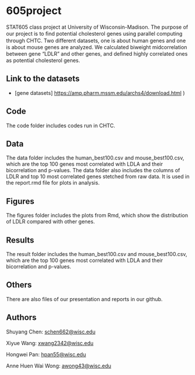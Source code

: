 # 605project
 
STAT605 class project at University of Wisconsin-Madison.
The purpose of our project is to ﬁnd potential cholesterol genes using parallel computing through CHTC. 
Two diﬀerent datasets, one is about human genes and one is about mouse genes are analyzed. 
We calculated biweight midcorrelation between gene “LDLR” and other genes, and deﬁned highly correlated ones as potential cholesterol genes.
 
## Link to the datasets
 
- [gene datasets] https://amp.pharm.mssm.edu/archs4/download.html )
 
## Code
 
The code folder includes codes run in CHTC.
 
## Data
 
The data folder includes the human_best100.csv and mouse_best100.csv, which are the top 100 genes most correlated with LDLA and their bicorrelation and p-values.
The data folder also includes the columns of LDLR and top 10 most correlated genes stetched from raw data. It is used in the report.rmd file for plots in analysis.
 
## Figures
 
The figures folder includes the plots from Rmd, which show the distribution of LDLR compared with other genes.
 
## Results
 
The result folder includes the human_best100.csv and mouse_best100.csv, which are the top 100 genes most correlated with LDLA and their bicorrelation and p-values.
 
## Others
 
There are also files of our presentation and reports in our github.
 
## Authors 
 
Shuyang Chen: schen662@wisc.edu
 
Xiyue Wang: xwang2342@wisc.edu
 
Hongwei Pan: hpan55@wisc.edu
 
Anne Huen Wai Wong: awong43@wisc.edu
